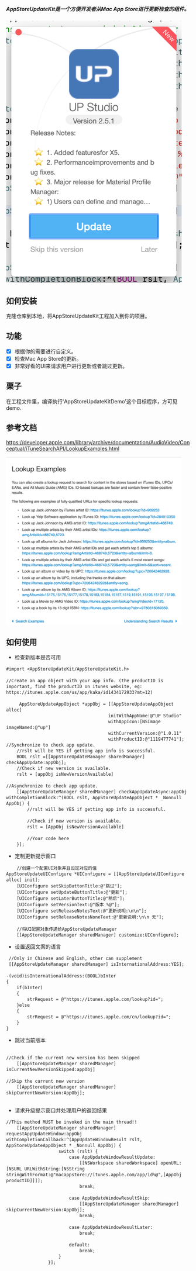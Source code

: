 

##### AppStoreUpdateKit是一个方便开发者从Mac App Store进行更新检查的组件。

<img src="doc/screenshot1.png" width="480px">

## 如何安装
克隆仓库到本地，将AppStoreUpdateKit工程加入到你的项目。

## 功能
- [x] 根据你的需要进行自定义。
- [x] 检查Mac App Store的更新。
- [x] 非常好看的UI来请求用户进行更新或者跳过更新。

## 栗子

在工程文件里，编译执行'AppStoreUpdateKitDemo'这个目标程序，方可见demo.
## 参考文档

https://developer.apple.com/library/archive/documentation/AudioVideo/Conceptual/iTuneSearchAPI/LookupExamples.html

<img src="doc/screenshot2.png" width="480px">

## 如何使用
- 检查新版本是否可用

```
#import <AppStoreUpdateKit/AppStoreUpdateKit.h>

//Create an app object with your app info. (the productID is important, find the productID on itunes website, eg: https://itunes.apple.com/us/app/kaka/id1434172933?mt=12)

     AppStoreUpdateAppObject *appObj = [[AppStoreUpdateAppObject alloc]
                                       initWithAppName:@"UP Studio"
                                       withAppIcon:[NSImage imageNamed:@"up"]
                                       withCurrentVersion:@"1.0.11"
                                       withProductID:@"1119477741"];
//Synchronize to check app update.
    //rslt will be YES if getting app info is successful.
    BOOL rslt =[[AppStoreUpdateManager sharedManager] checkAppUpdate:appObj];
    //Check if new version is available.
    rslt = [appObj isNewVersionAvailable]
    
//Asynchronize to check app update.
    [[AppStoreUpdateManager sharedManager] checkAppUpdateAsync:appObj withCompletionBlock:^(BOOL rslt, AppStoreUpdateAppObject * _Nonnull AppObj) {
        //rslt will be YES if getting app info is successful.
        
        //Check if new version is available.
        rslt = [AppObj isNewVersionAvailable]
        
        //Your code here
    }];

```

- 定制更新提示窗口

```
    //创建一个配置UI对象并且设定对应的值
AppStoreUpdateUIConfigure *UIConfigure = [[AppStoreUpdateUIConfigure alloc] init];
    [UIConfigure setSkipButtonTitle:@"跳过"];
    [UIConfigure setUpdateButtonTitle:@"更新"];
    [UIConfigure setLaterButtonTitle:@"稍后"];
    [UIConfigure setVersionText:@"版本 %@"];
    [UIConfigure setReleaseNotesText:@"更新说明:\n\n"];
    [UIConfigure setReleaseNotesNoneText:@"更新说明:\n\n 无"];
    
    //将UI配置对象传递给AppStoreUpdateManager
    [[AppStoreUpdateManager sharedManager] customize:UIConfigure];
```

- 设置返回文案的语言

```
 //Only in Chinese and English, other can supplement
 [[AppStoreUpdateManager sharedManager] isInternationalAddress:YES];

-(void)isInternationalAddress:(BOOL)bInter
{
    if(bInter)
    {
        strRequest = @"https://itunes.apple.com/lookup?id=";
    }else
    {
        strRequest = @"https://itunes.apple.com/cn/lookup?id=";
    }
}
```

- 跳过当前版本

```

//Check if the current new version has been skipped 
    [[AppStoreUpdateManager sharedManager] isCurrentNewVersionSkipped:appObj]
    
//Skip the current new version
    [[AppStoreUpdateManager sharedManager] skipCurrentNewVersion:AppObj];
      
```

- 请求升级提示窗口并处理用户的返回结果

```
//This method MUST be invoked in the main thread!!
    [[AppStoreUpdateManager sharedManager] requestAppUpdateWindow:appObj withCompletionCallback:^(AppUpdateWindowResult rslt, AppStoreUpdateAppObject * _Nonnull AppObj) {
                    switch (rslt) {
                        case AppUpdateWindowResultUpdate:
                            [[NSWorkspace sharedWorkspace] openURL:[NSURL URLWithString:[NSString stringWithFormat:@"macappstore://itunes.apple.com/app/id%@",[AppObj productID]]]];
                            break;
                            
                        case AppUpdateWindowResultSkip:
                            [[AppStoreUpdateManager sharedManager] skipCurrentNewVersion:AppObj];
                            break;
                            
                        case AppUpdateWindowResultLater:
                            break;
                            
                        default:
                            break;
                    }
                }];

```



